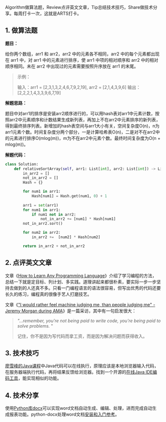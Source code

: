 Algorithm做算法题，Review点评英文文章，Tip总结技术技巧，Share做技术分享。每周打卡一次，这就是ARTS打卡。

## 1. 做算法题

**题目：**

给你两个数组，arr1 和 arr2，arr2 中的元素各不相同，arr2 中的每个元素都出现在 arr1 中，对 arr1 中的元素进行排序，使 arr1 中项的相对顺序和 arr2 中的相对顺序相同。未在 arr2 中出现过的元素需要按照升序放在 arr1 的末尾。

> 示例：
>
> 输入：arr1 = [2,3,1,3,2,4,6,7,9,2,19], arr2 = [2,1,4,3,9,6]
> 输出：[2,2,2,1,4,3,3,9,6,7,19]

**解题思路：**

题目中对arr1的排序是安装arr2顺序进行的，可以用hash表对arr1中元素计数，按照arr2中元素顺序和计数结果生成新列表，再加上不在arr2中元素排序的新列表，得到最终排序列表。新增加的hash表空间与arr1大小有关，空间复杂度O(n)，n为arr1元素个数。时间复杂度分两个部分，一是计算哈希表O(n)，二是对不在arr2中的元素进行排序O(mlog(m))，m为不在arr2中元素个数。最终时间复杂度为O(n + mlog(m))。

**解题代码：**

```python
class Solution:
    def relativeSortArray(self, arr1: List[int], arr2: List[int]) -> List[int]:
        in_arr2 = []
        not_in_arr2 = []
        Hash = {}

        for num1 in arr1:
            Hash[num1] = Hash.get(num1, 0) + 1
        
        arr1 = set(arr1)
        for num1 in arr1:
            if num1 not in arr2:
                not_in_arr2 += [num1] * Hash[num1]
        not_in_arr2.sort()

        for num2 in arr2:
            in_arr2 +=  [num2] * Hash[num2]

        return in_arr2 + not_in_arr2

```



## 2. 点评英文文章

文章《[How to Learn Any Programming Language](https://hackernoon.com/how-to-learn-any-programming-language-h1313unr)》介绍了学习编程的方法，总结一下就是定目标、列计划、多实践。道理讲起来都很朴素，要实际一步一步坚持去做到的人还真不多。只看一门编程语言的语法很容易，但写出优秀的代码还要长久的练习，编程真的很像手艺人打磨技艺。

文章《["I would rather feel machine judging me, than people judging me" - Jeremy Morgan during AMA](https://hackernoon.com/i-would-rather-feel-machine-judging-me-than-people-judging-me-jeremy-morgan-during-ama-i263uv8)》是一篇采访，其中有一句启发很大：

> *"...remember, you're not being paid to write code, you're being paid to solve problems.* "
>
> 记住，你不是因为写代码而拿工资，而是因为解决问题而获得收入。

## 3. 技术技巧

[廖雪峰的Java课程](https://www.liaoxuefeng.com/wiki/1252599548343744)中Java代码可以在线执行，原理应该是本地浏览器输入代码，在服务器端执行代码，再将结果反馈给浏览器。找到一个开源的[在线Java IDE编码工具](https://github.com/TangBean/OnlineExecutor)，能实现相似的功能。

## 4. 技术分享

使用[Python库docx](https://python-docx.readthedocs.io/en/latest/)可以实现word文档自动生成、编辑、处理，进而完成自动生成报表功能。python-docx处理word文档[安装和入门参考](https://blog.pangao.vip/python-docx处理word文档/)。
